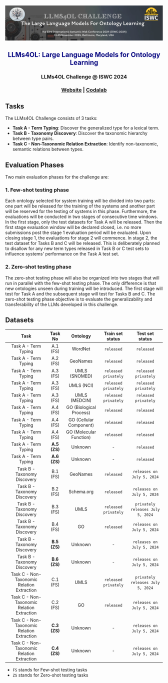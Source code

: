 ![LLMs4OL: Large Language Models for Ontology Learning](llms4ol-header.jpg)

<H2 style="color: #000080; text-align: center;"><p align="center"> LLMs4OL: Large Language Models for Ontology Learning  </p></H2>
<H3 style="text-align: center;"><p align="center">LLMs4OL Challenge @ ISWC 2024  </p> </H3>
<H3 style="text-align: center;"><p align="center"><a href="https://sites.google.com/view/llms4ol">Website</a> | 
<a href="https://codalab.lisn.upsaclay.fr/competitions/19547 ">Codalab</a></p> </H3>

## Tasks
The LLMs4OL Challenge consists of 3 tasks:

* **Task A - Term Typing**: Discover the generalized type for a lexical term.
* **Task B - Taxonomy Discovery**: Discover the taxonomic hierarchy between type pairs.
* **Task C - Non-Taxonomic Relation Extraction**: Identify non-taxonomic, semantic relations between types.

## Evaluation Phases
Two main evaluation phases for the challenge are:

### 1. Few-shot testing phase
Each ontology selected for system training will be divided into two parts: one part will be released for the training of the systems and another part will be reserved for the testing of systems in this phase. Furthermore, the evaluations will be conducted in two stages of consecutive time windows. In the first stage, only the test datasets for Task A will be released. Then the first stage evaluation window will be declared closed, i.e. no more submissions post the stage 1 evaluation period will be evaluated. Upon closing stage 1, the evaluations for stage 2 will commence. In stage 2, the test dataset for Tasks B and C will be released. This is deliberately planned to disallow for any new term types released in Task B or C test sets to influence systems' performance on the Task A test set.


### 2. Zero-shot testing phase
The zero-shot testing phase will also be organized into two stages that will run in parallel with the few-shot testing phase. The only difference is that new ontologies unseen during training will be introduced. The first stage will test for Task A and the subsequent stage will test for Tasks B and C. The zero-shot testing phase objective is to evaluate the generalizability and transferability of the LLMs developed in this challenge.   

## Datasets

|                    Task                    |   Task No    |        Ontology         |   Train set status   |             Test set status             |
|:------------------------------------------:|:------------:|:-----------------------:|:--------------------:|:---------------------------------------:|
|            Task A - Term Typing            |   A.1 (FS)   |         WordNet         |      `released`      |               `released`                |
|            Task A - Term Typing            |   A.2 (FS)   |        GeoNames         |      `released`      |               `released`                |
|            Task A - Term Typing            |   A.3 (FS)   |      UMLS (SNOMED)      | `released privately` |          `released privately`           |
|            Task A - Term Typing            |   A.3 (FS)   |       UMLS (NCI)        | `released privately` |          `released privately`           |
|            Task A - Term Typing            |   A.3 (FS)   |      UMLS (MEDCIN)      | `released privately` |          `released privately`           |
|            Task A - Term Typing            |   A.4 (FS)   | GO (Biological Process) |      `released`      |               `released`                |
|            Task A - Term Typing            |   A.4 (FS)   | GO (Cellular Component) |      `released`      |               `released`                |
|            Task A - Term Typing            |   A.4 (FS)   | GO (Molecular Function) |      `released`      |               `released`                |
|            Task A - Term Typing            | **A.5 (ZS)** |         Unknown         |          -           |               `released`                |
|            Task A - Term Typing            | **A.6 (ZS)** |         Unknown         |          -           |               `released`                |
|        Task B - Taxonomy Discovery         |   B.1 (FS)   |        GeoNames         |      `released`      |       `releases on July 5, 2024`        |
|        Task B - Taxonomy Discovery         |   B.2 (FS)   |       Schema.org        |      `released`      |       `releases on July 5, 2024`        |
|        Task B - Taxonomy Discovery         |   B.3 (FS)   |          UMLS           | `released privately` |    `privately releases July 5, 2024`    |
|        Task B - Taxonomy Discovery         |   B.4 (FS)   |           GO            |      `released`      |       `releases on July 5, 2024`        |
|        Task B - Taxonomy Discovery         | **B.5 (ZS)** |         Unknown         |          -           |       `releases on July 5, 2024`        |
|        Task B - Taxonomy Discovery         | **B.6 (ZS)** |         Unknown         |          -           |       `releases on July 5, 2024`        |
| Task C - Non-Taxonomic Relation Extraction |   C.1 (FS)   |          UMLS           | `released privately` |    `privately releases July 5, 2024`    |
| Task C - Non-Taxonomic Relation Extraction |   C.2 (FS)   |           GO            |      `released`      |       `releases on July 5, 2024`        |
| Task C - Non-Taxonomic Relation Extraction | **C.3 (ZS)** |         Unknown         |          -           |       `releases on July 5, 2024`        |
| Task C - Non-Taxonomic Relation Extraction | **C.4 (ZS)** |         Unknown         |          -           |       `releases on July 5, 2024`        |

* `FS` stands for Few-shot testing tasks
* `ZS` stands for Zero-shot testing tasks

